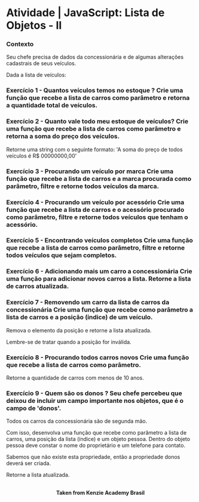 <h1>Atividade | JavaScript: Lista de Objetos - II</h1>

<h3>Contexto</h3>
Seu chefe precisa de dados da concessionária e de algumas alterações cadastrais de seus veículos.

Dada a lista de veículos:


<h3>Exercício 1 - Quantos veículos temos no estoque ?
Crie uma função que recebe a lista de carros como parâmetro e retorna a quantidade total de veículos.</h3>

<h3>Exercício 2 - Quanto vale todo meu estoque de veículos?
Crie uma função que recebe a lista de carros como parâmetro e retorna a soma do preço dos veículos.</h3>

Retorne uma string com o seguinte formato: 'A soma do preço de todos veículos é R$ 00000000,00'

<h3>Exercício 3 - Procurando um veículo por marca
Crie uma função que recebe a lista de carros e a marca procurada como parâmetro, filtre e retorne todos veículos da marca.</h3>

<h3>Exercício 4 - Procurando um veículo por acessório
Crie uma função que recebe a lista de carros e o acessório procurado como parâmetro, filtre e retorne todos veículos que tenham o acessório.</h3>

<h3>Exercício 5 - Encontrando veículos completos
Crie uma função que recebe a lista de carros como parâmetro, filtre e retorne todos veículos que sejam completos.</h3>

<h3>Exercício 6 - Adicionando mais um carro a concessionária
Crie uma função para adicionar novos carros a lista. Retorne a lista de carros atualizada.</h3>

<h3>Exercício 7 - Removendo um carro da lista de carros da concessionária
Crie uma função que recebe como parâmetro a lista de carros e a posição (índice) de um veículo.</h3>

Remova o elemento da posição e retorne a lista atualizada.

Lembre-se de tratar quando a posição for inválida.

<h3>Exercício 8 - Procurando todos carros novos
Crie uma função que recebe a lista de carros como parâmetro.</h3>

Retorne a quantidade de carros com menos de 10 anos.

<h3>Exercício 9 - Quem são os donos ?
Seu chefe percebeu que deixou de incluir um campo importante nos objetos, que é o campo de 'donos'.</h3>

Todos os carros da concessionária são de segunda mão.

Com isso, desenvolva uma função que recebe como parâmetro a lista de carros, uma posição da lista (índice) e um objeto pessoa. Dentro do objeto pessoa deve constar o nome do proprietário e um telefone para contato.

Sabemos que não existe esta propriedade, então a propriedade donos deverá ser criada.

Retorne a lista atualizada.
<br>
<br>

<p align="center"><b>Taken from Kenzie Academy Brasil</b></p>
